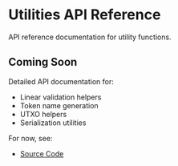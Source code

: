 # Utilities API Reference

API reference documentation for utility functions.

## Coming Soon

Detailed API documentation for:
- Linear validation helpers
- Token name generation
- UTXO helpers
- Serialization utilities

For now, see:
- [Source Code](https://github.com/SuanBlockchain/terrasacha-contracts/blob/main/src/terrasacha_contracts/util.py)
